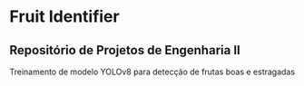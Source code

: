 # Fruit Identifier

## Repositório de Projetos de Engenharia II

Treinamento de modelo YOLOv8 para detecção de frutas boas e estragadas